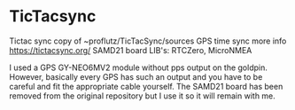 # TicTacsync
Tictac sync copy of ~proflutz/TicTacSync/sources GPS time sync more info https://tictacsync.org/ SAMD21 board
LIB's: RTCZero, MicroNMEA


I used a GPS GY-NEO6MV2 module without pps output on the goldpin. However, basically every GPS has such an output and you have to be careful and fit the appropriate cable yourself.
The SAMD21 board has been removed from the original repository but I use it so it will remain with me.
